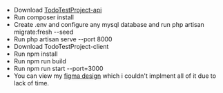 * Download [TodoTestProject-api](https://github.com/mohtermanini/TodoTestProject-api)
* Run composer install
* Create .env and configure any mysql database and run php artisan migrate:fresh --seed
* Run php artisan serve --port 8000
* Download TodoTestProject-client
* Run npm install
* Run npm run build
* Run npm run start --port=3000
* You can view my [figma design](https://www.figma.com/file/BL3b6xyYvyH4JQx8F5HlUI/My-Task-Organizer?type=design&node-id=0%3A1&mode=design&t=ZbwFgipp7RIQ3h3L-1) which i couldn't implment all of it due to lack of time.